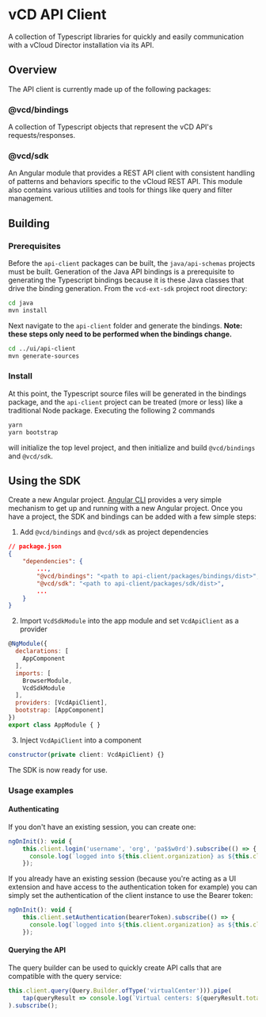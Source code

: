 # vCD API Client #
A collection of Typescript libraries for quickly and easily communication with a vCloud Director installation via its API.

## Overview ##
The API client is currently made up of the following packages:

### @vcd/bindings ###
A collection of Typescript objects that represent the vCD API's requests/responses.

### @vcd/sdk ###
An Angular module that provides a REST API client with consistent handling of patterns and behaviors specific to the vCloud REST API.  This module also contains various utilities and tools for things like query and filter management.

## Building ##
### Prerequisites ###
Before the `api-client` packages can be built, the `java/api-schemas` projects must be built.  Generation of the Java API bindings is a prerequisite to generating the Typescript bindings because it is these Java classes that drive the binding generation.  From the `vcd-ext-sdk` project root directory:
```bash
cd java
mvn install
```

Next navigate to the `api-client` folder and generate the bindings.  **Note: these steps only need to be performed when the bindings change.**
```bash
cd ../ui/api-client
mvn generate-sources
```

### Install ###
At this point, the Typescript source files will be generated in the bindings package, and the `api-client` project can be treated (more or less) like a traditional Node package.  Executing the following 2 commands
```bash
yarn
yarn bootstrap
```
will initialize the top level project, and then initialize and build `@vcd/bindings` and `@vcd/sdk`.

## Using the SDK ##
Create a new Angular project.  [Angular CLI](https://cli.angular.io/) provides a very simple mechanism to get up and running with a new Angular project.  Once you have a project, the SDK and bindings can be added with a few simple steps:
1. Add `@vcd/bindings` and `@vcd/sdk` as project dependencies
```json
// package.json
{
    "dependencies": {
        ...,
        "@vcd/bindings": "<path to api-client/packages/bindings/dist>",
        "@vcd/sdk": "<path to api-client/packages/sdk/dist>",
        ...
    }
}
```
2. Import `VcdSdkModule` into the app module and set `VcdApiClient` as a provider
```js
@NgModule({
  declarations: [
    AppComponent
  ],
  imports: [
    BrowserModule,
    VcdSdkModule
  ],
  providers: [VcdApiClient],
  bootstrap: [AppComponent]
})
export class AppModule { }
```
3. Inject `VcdApiClient` into a component
```js
constructor(private client: VcdApiClient) {}
```

The SDK is now ready for use.

### Usage examples ###
#### Authenticating ####
If you don't have an existing session, you can create one:
```js
ngOnInit(): void {
    this.client.login('username', 'org', 'pa$$w0rd').subscribe(() => {
      console.log(`logged into ${this.client.organization} as ${this.client.username}`);
    });
```

If you already have an existing session (because you're acting as a UI extension and have access to the authentication token for example) you can simply set the authentication of the client instance to use the Bearer token:
```js
ngOnInit(): void {
    this.client.setAuthentication(bearerToken).subscribe(() => {
      console.log(`logged into ${this.client.organization} as ${this.client.username}`);
    });
```

#### Querying the API ####
The query builder can be used to quickly create API calls that are compatible with the query service:
```js
this.client.query(Query.Builder.ofType('virtualCenter'))).pipe(
    tap(queryResult => console.log(`Virtual centers: ${queryResult.total}`))
).subscribe();
```